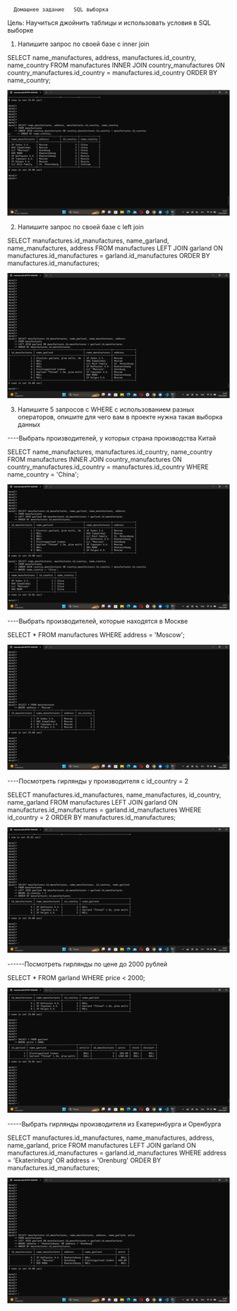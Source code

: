       Домашнее задание   SQL выборка

Цель:
Научиться джойнить таблицы и использовать условия в SQL выборке


1. Напишите запрос по своей базе с inner join


SELECT name_manufactures, address, manufactures.id_country, name_country 
FROM manufactures
INNER JOIN country_manufactures ON country_manufactures.id_country = manufactures.id_country
ORDER BY name_country;


![запрос с inner join](запрос%20с%20inner%20join.png)



2. Напишите запрос по своей базе с left join


SELECT manufactures.id_manufactures, name_garland, name_manufactures, address 
FROM manufactures
LEFT JOIN garland ON manufactures.id_manufactures = garland.id_manufactures
ORDER BY manufactures.id_manufactures;


![запрос с left join](запрос%20с%20left%20join.png)



3. Напишите 5 запросов с WHERE с использованием разных операторов, опишите для чего вам в проекте нужна такая выборка данных


----Выбрать производителей, у которых страна производства Китай


SELECT name_manufactures, manufactures.id_country, name_country 
FROM manufactures
INNER JOIN country_manufactures ON country_manufactures.id_country = manufactures.id_country
WHERE name_country = 'China';


![страна производства Китай](страна%20производства%20Китай.png)



----Выбрать производителей, которые находятся в Москве


SELECT * FROM manufactures
WHERE address = 'Moscow';


![Адрес производства Москва](Адрес%20производства%20Москва.png)



----Посмотреть гирлянды у производителя с id_country = 2


SELECT manufactures.id_manufactures, name_manufactures, id_country, name_garland
FROM manufactures
LEFT JOIN garland ON manufactures.id_manufactures = garland.id_manufactures
WHERE id_country = 2
ORDER BY manufactures.id_manufactures;


![гирлянды у производителя с id_country = 2](гирлянды%20у%20производителя%20с%20id_country%20%3D%202.png)



------Посмотреть гирлянды по цене до 2000 рублей


SELECT * FROM garland
WHERE price < 2000;


![гирлянды до 2000](гирлянды%20до%202000.png)



-----Выбрать гирлянды производителя из Екатеринбурга и Оренбурга


SELECT manufactures.id_manufactures, name_manufactures, address, name_garland, price
FROM manufactures
LEFT JOIN garland ON manufactures.id_manufactures = garland.id_manufactures
WHERE address = 'Ekaterinburg' OR address = 'Orenburg'
ORDER BY manufactures.id_manufactures;


![гирлянды из Екатеринбурга и Оренбурга](гирлянды%20из%20Екатеринбурга%20и%20Оренбурга.png)


